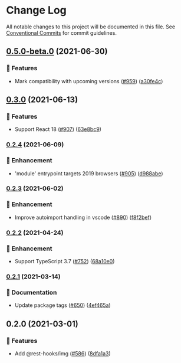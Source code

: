 # Change Log

All notable changes to this project will be documented in this file.
See [Conventional Commits](https://conventionalcommits.org) for commit guidelines.

## [0.5.0-beta.0](https://github.com/coinbase/rest-hooks/compare/@rest-hooks/img@0.3.0...@rest-hooks/img@0.5.0-beta.0) (2021-06-30)


### 🚀 Features

* Mark compatibility with upcoming versions ([#959](https://github.com/coinbase/rest-hooks/issues/959)) ([a30fe4c](https://github.com/coinbase/rest-hooks/commit/a30fe4c000878aafe724915f653594aa67c5c336))



## [0.3.0](https://github.com/coinbase/rest-hooks/compare/@rest-hooks/img@0.2.4...@rest-hooks/img@0.3.0) (2021-06-13)


### 🚀 Features

* Support React 18 ([#907](https://github.com/coinbase/rest-hooks/issues/907)) ([63e8bc9](https://github.com/coinbase/rest-hooks/commit/63e8bc9887a080e1aa510d972645c037dfc96128))



### [0.2.4](https://github.com/coinbase/rest-hooks/compare/@rest-hooks/img@0.2.3...@rest-hooks/img@0.2.4) (2021-06-09)


### 💅 Enhancement

* 'module' entrypoint targets 2019 browsers ([#905](https://github.com/coinbase/rest-hooks/issues/905)) ([d988abe](https://github.com/coinbase/rest-hooks/commit/d988abe063fc67c74fce12e234c9c3ffdb7cc230))



### [0.2.3](https://github.com/coinbase/rest-hooks/compare/@rest-hooks/img@0.2.2...@rest-hooks/img@0.2.3) (2021-06-02)


### 💅 Enhancement

* Improve autoimport handling in vscode ([#890](https://github.com/coinbase/rest-hooks/issues/890)) ([f8f2bef](https://github.com/coinbase/rest-hooks/commit/f8f2bef411183676009c6a9df24a26d147c6d9f6))



### [0.2.2](https://github.com/coinbase/rest-hooks/compare/@rest-hooks/img@0.2.1...@rest-hooks/img@0.2.2) (2021-04-24)


### 💅 Enhancement

* Support TypeScript 3.7 ([#752](https://github.com/coinbase/rest-hooks/issues/752)) ([68a10e0](https://github.com/coinbase/rest-hooks/commit/68a10e06dc0718f5e480097e6056a7a7954d1161))



### [0.2.1](https://github.com/coinbase/rest-hooks/compare/@rest-hooks/img@0.2.0...@rest-hooks/img@0.2.1) (2021-03-14)


### 📝 Documentation

* Update package tags ([#650](https://github.com/coinbase/rest-hooks/issues/650)) ([4ef465a](https://github.com/coinbase/rest-hooks/commit/4ef465a129cd59668cd9c3542bb9ec03c84d2a4d))



## 0.2.0 (2021-03-01)


### 🚀 Features

* Add @rest-hooks/img ([#586](https://github.com/coinbase/rest-hooks/issues/586)) ([8dfa1a3](https://github.com/coinbase/rest-hooks/commit/8dfa1a362e63d7e26bb3bfc925be74452cfc3d29))
